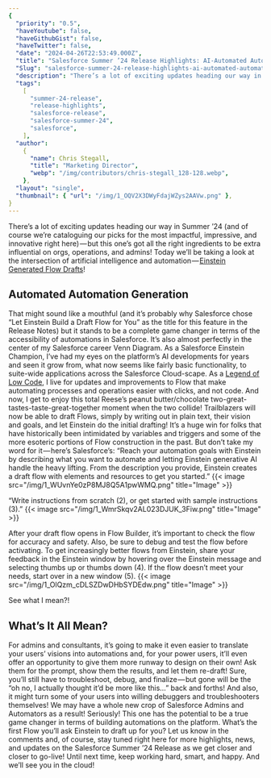```yaml
---
{
  "priority": "0.5",
  "haveYoutube": false,
  "haveGithubGist": false,
  "haveTwitter": false,
  "date": "2024-04-26T22:53:49.000Z",
  "title": "Salesforce Summer ’24 Release Highlights: AI-Automated Automation",
  "Slug": "salesforce-summer-24-release-highlights-ai-automated-automation",
  "description": "There’s a lot of exciting updates heading our way in Summer ’24 (and of course we’re cataloguing our picks for the most impactful, impressive, and innovative right here) — but this one’s got all the right ingredients to be extra influential on orgs, operations, and admins!.",
  "tags":
    [
      "summer-24-release",
      "release-highlights",
      "salesforce-release",
      "salesforce-summer-24",
      "salesforce",
    ],
  "author":
    {
      "name": Chris Stegall,
      "title": "Marketing Director",
      "webp": "/img/contributors/chris-stegall_128-128.webp",
    },
  "layout": "single",
  "thumbnail": { "url": "/img/1_OQV2X3DWyFdajWZys2AAVw.png" },
}
---
```


There’s a lot of exciting updates heading our way in Summer ’24 (and of course we’re cataloguing our picks for the most impactful, impressive, and innovative right here) — but this one’s got all the right ingredients to be extra influential on orgs, operations, and admins!
Today we’ll be taking a look at the intersection of artificial intelligence and automation — [Einstein Generated Flow Drafts](https://help.salesforce.com/s/articleView?id=release-notes.rn_automate_flow_builder_get_help_building_flows_with_einstein_for_flow.htm&release=250&type=5)!

## Automated Automation Generation

That might sound like a mouthful (and it’s probably why Salesforce chose “Let Einstein Build a Draft Flow for You” as the title for this feature in the Release Notes) but it stands to be a complete game changer in terms of the accessibility of automations in Salesforce.
It’s also almost perfectly in the center of my Salesforce career Venn Diagram. As a Salesforce Einstein Champion, I’ve had my eyes on the platform’s AI developments for years and seen it grow from, what now seems like fairly basic functionality, to suite-wide applications across the Salesforce Cloud-scape. As a [Legend of Low Code](https://www.salesforce.com/plus/series/legends_of_low_code), I live for updates and improvements to Flow that make automating processes and operations easier with clicks, and not code. And now, I get to enjoy this total Reese’s peanut butter/chocolate two-great-tastes-taste-great-together moment when the two collide!
Trailblazers will now be able to draft Flows, simply by writing out in plain text, their vision and goals, and let Einstein do the initial drafting! It’s a huge win for folks that have historically been intimidated by variables and triggers and some of the more esoteric portions of Flow construction in the past.
But don’t take my word for it — here’s Salesforce’s:
“Reach your automation goals with Einstein by describing what you want to automate and letting Einstein generative AI handle the heavy lifting. From the description you provide, Einstein creates a draft flow with elements and resources to get you started.”
{{< image src="/img/1_WUvnYe0zP8MJ8Q5A1pwWMQ.png" title="Image" >}}

“Write instructions from scratch (2), or get started with sample instructions (3).”
{{< image src="/img/1_WmrSkqv2AL023DJUK_3Fiw.png" title="Image" >}}

After your draft flow opens in Flow Builder, it’s important to check the flow for accuracy and safety. Also, be sure to debug and test the flow before activating. To get increasingly better flows from Einstein, share your feedback in the Einstein window by hovering over the Einstein message and selecting thumbs up or thumbs down (4). If the flow doesn’t meet your needs, start over in a new window (5).
{{< image src="/img/1_OlQzm_cDLSZDwDHbSYDEdw.png" title="Image" >}}

See what I mean?!

## What’s It All Mean?

For admins and consultants, it’s going to make it even easier to translate your users’ visions into automations and, for your power users, it’ll even offer an opportunity to give them more runway to design on their own!
Ask them for the prompt, show them the results, and let them re-draft! Sure, you’ll still have to troubleshoot, debug, and finalize — but gone will be the “oh no, I actually thought it’d be more like this…” back and forths! And also, it might turn some of your users into willing debuggers and troubleshooters themselves! We may have a whole new crop of Salesforce Admins and Automators as a result!
Seriously! This one has the potential to be a true game changer in terms of building automations on the platform.
What’s the first Flow you’ll ask Einstein to draft up for you?
Let us know in the comments and, of course, stay tuned right here for more highlights, news, and updates on the Salesforce Summer ’24 Release as we get closer and closer to go-live!
Until next time, keep working hard, smart, and happy. And we’ll see you in the cloud!
